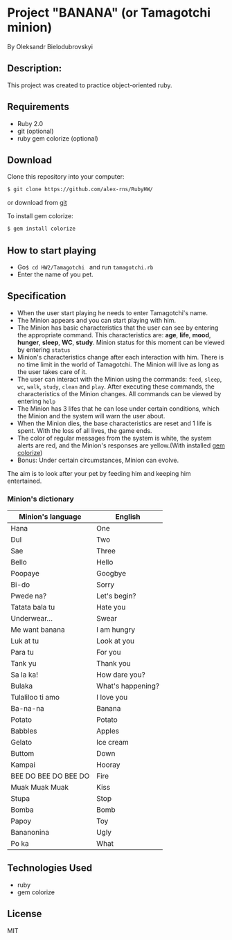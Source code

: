 # **Project "BANANA" (or Tamagotchi minion)**

By Oleksandr Bielodubrovskyi

## Description:
This project was created to practice object-oriented ruby.

## Requirements 

- Ruby 2.0
- git (optional)
- ruby gem colorize (optional)

## Download

Clone this repository into your computer:
```sh
$ git clone https://github.com/alex-rns/RubyHW/
```
or download from [git](https://github.com/alex-rns/RubyHW)

To install gem colorize:
```sh
$ gem install colorize
```

## How to start playing

- Go```$ cd HW2/Tamagotchi ``` and run ```tamagotchi.rb```
- Enter the name of you pet.


## Specification

- When the user start playing he needs to enter Tamagotchi's name.
- The Minion appears and you can start playing with him. 
- The Minion has basic characteristics that the user can see by entering the appropriate command. This characteristics are: **age**, **life**, **mood**, **hunger**, **sleep**, **WC**, **study**. Minion status for this moment can be viewed by entering `status`
- Minion's characteristics change after each interaction with him. There is no time limit in the world of Tamagotchi. The Minion will live as long as the user takes care of it.
- The user can interact with the Minion using the commands: `feed`, `sleep`, `wc`, `walk`, `study`, `clean` and `play`. After executing these commands, the characteristics of the Minion changes. All commands can be viewed by entering `help`
- The Minion has 3 lifes that he can lose under certain conditions, which the Minion and the system will warn the user about.
- When the Minion dies, the base characteristics are reset and 1 life is spent. With the loss of all lives, the game ends.
- The color of regular messages from the system is white, the system alerts are red, and the Minion's responses are yellow.(With installed [gem colorize](https://github.com/fazibear/colorize))
- Bonus: Under certain circumstances, Minion can evolve.

The aim is to look after your pet by feeding him and keeping him entertained.

### Minion's dictionary
| Minion's language | English |
| ------ | ------ |
| Hana | One |
| Dul | Two |
| Sae | Three |
| Bello | Hello |
| Poopaye | Googbye |
| Bi-do | Sorry |
| Pwede na? | Let's begin? |
| Tatata bala tu | Hate you |
| Underwear… | Swear |
| Me want banana | I am hungry |
| Luk at tu | Look at you |
| Para tu | For you |
| Tank yu | Thank you |
| Sa la ka! | How dare you? |
| Bulaka | What's happening? |
| Tulaliloo ti amo | I love you |
| Ba-na-na | Banana |
| Potato | Potato |
| Babbles | Apples |
| Gelato | Ice cream |
| Buttom | Down |
| Kampai | Hooray |
| BEE DO BEE DO BEE DO | Fire |
| Muak Muak Muak | Kiss |
| Stupa | Stop |
| Bomba | Bomb |
| Papoy | Toy |
| Bananonina | Ugly |
| Po ka | What |


## Technologies Used

- ruby
- gem colorize

License
----

MIT


